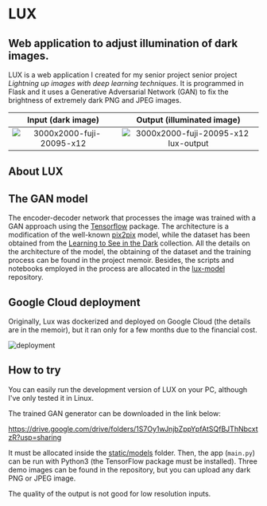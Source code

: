# LUX

## Web application to adjust illumination of dark images.

LUX is a web application I created for my senior project senior project *Lightning up images with deep learning techniques*. It is programmed in Flask and it uses a Generative Adversarial Network (GAN) to fix the brightness of extremely dark PNG and JPEG images.

Input (dark image)     	|  Output (illuminated image)
:-------------------------:|:-------------------------:
![3000x2000-fuji-20095-x12](https://user-images.githubusercontent.com/24246102/234341235-a4f684e1-cd04-4694-af91-f438e3813821.png)  |  ![3000x2000-fuji-20095-x12 lux-output](https://user-images.githubusercontent.com/24246102/234341258-e3f41554-5d65-488d-aef2-b3ac532ad941.png)

## About LUX

## The GAN model

The encoder-decoder network that processes the image was trained with a GAN approach using the [Tensorflow](https://www.tensorflow.org/) package. The architecture is a modification of the well-known [pix2pix](https://phillipi.github.io/pix2pix) model, while the dataset has been obtained from the [Learning to See in the Dark](https://cchen156.github.io/SID.html) collection. All the details on the architecture of the model, the obtaining of the dataset and the training process can be found in the project memoir. Besides, the scripts and notebooks employed in the process are allocated in the [lux-model](https://github.com/dcabezas98/lux-model) repository.

## Google Cloud deployment

Originally, Lux was dockerized and deployed on Google Cloud (the details are in the memoir), but it ran only for a few months due to the financial cost.

![deployment](https://user-images.githubusercontent.com/24246102/234350117-7c0697dc-ca8a-4e3c-899e-88ce4d0b5b23.png)

## How to try

You can easily run the development version of LUX on your PC, although I've only tested it in Linux.

The trained GAN generator can be downloaded in the link below:

https://drive.google.com/drive/folders/1S7Oy1wJnjbZppYpfAtSQfBJThNbcxtzR?usp=sharing

It must be allocated inside the [static/models](https://github.com/dcabezas98/lux/tree/main/lux/static/models) folder. Then, the app (`main.py`) can be run with Python3 (the TensorFlow package must be installed). Three demo images can be found in the repository, but you can upload any dark PNG or JPEG image.

The quality of the output is not good for low resolution inputs.
